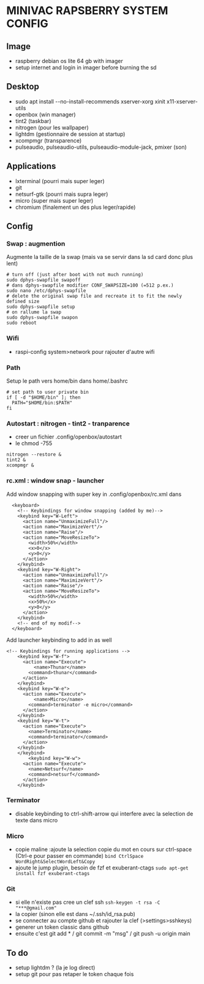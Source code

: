 # MINIVAC RAPSBERRY SYSTEM CONFIG

## Image

- raspberry debian os lite 64 gb with imager
- setup internet and login in imager before burning the sd

## Desktop

- sudo apt install --no-install-recommends xserver-xorg xinit x11-xserver-utils
- openbox (win manager)
- tint2 (taskbar)
- nitrogen (pour les wallpaper)
- lightdm (gestionnaire de session at startup)
- xcompmgr (transparence)
- pulseaudio, pulseaudio-utils, pulseaudio-module-jack, pmixer (son)

## Applications

- lxterminal (pourri mais super leger)
- git
- netsurf-gtk (pourri mais supra leger)
- micro (super mais super leger)
- chromium (finalement un des plus leger/rapide)

## Config

### Swap : augmention
Augmente la taille de la swap (mais va se servir dans la sd card donc plus lent)
```
# turn off (just after boot with not much running)
sudo dphys-swapfile swapoff
# dans dphys-swapfile modifier CONF_SWAPSIZE=100 (=512 p.ex.)
sudo nano /etc/dphys-swapfile
# delete the original swap file and recreate it to fit the newly defined size
sudo dphys-swapfile setup
# on rallume la swap
sudo dphys-swapfile swapon
sudo reboot
```

### Wifi
- raspi-config system>network pour rajouter d'autre wifi

### Path
Setup le path vers home/bin dans home/.bashrc
```
# set path to user private bin
if [ -d "$HOME/bin" ]; then
  PATH="$HOME/bin:$PATH"
fi
```

### Autostart : nitrogen - tint2 - tranparence
- creer un fichier .config/openbox/autostart
- le chmod -755
```
nitrogen --restore &
tint2 &
xcompmgr &
```

### rc.xml : window snap - launcher
Add window snapping with super key in .config/openbox/rc.xml dans <keyboard></keyboard>
```
  <keyboard>
    <!-- Keybindings for window snapping (added by me)-->
    <keybind key="W-Left">
      <action name="UnmaximizeFull"/>
      <action name="MaximizeVert"/>
      <action name="Raise"/>
      <action name="MoveResizeTo">
        <width>50%</width>
        <x>0</x>
        <y>0</y>
      </action>
    </keybind>
    <keybind key="W-Right">
      <action name="UnmaximizeFull"/>
      <action name="MaximizeVert"/>
      <action name="Raise"/>
      <action name="MoveResizeTo">
        <width>50%</width>
        <x>50%</x>
        <y>0</y>
      </action>
    </keybind>
    <!-- end of my modif-->
  </keyboard>  
```
Add launcher keybinding to add in <keyboard></keyboard> as well
```
<!-- Keybindings for running applications -->
    <keybind key="W-f">
      <action name="Execute">
          <name>Thunar</name>
        <command>thunar</command>
      </action>
    </keybind>
    <keybind key="W-e">
      <action name="Execute">
          <name>Micro</name>
        <command>terminator -e micro</command>
      </action>
    </keybind>
    <keybind key="W-t">
      <action name="Execute">
        <name>Terminator</name>
        <command>terminator</command>
      </action>
    </keybind>
    </keybind>
        <keybind key="W-w">
      <action name="Execute">
        <name>Netsurf</name>
        <command>netsurf</command>
      </action>
    </keybind>
```

### Terminator
- disable keybinding to ctrl-shift-arrow qui interfere avec la selection de texte dans micro

### Micro
- copie maline :ajoute la selection copie du mot en cours sur ctrl-space (Ctrl-e pour passer en commande)
`bind CtrlSpace WordRight&SelectWordLeft&Copy`
- ajoute le jump plugin, besoin de fzf et exuberant-ctags
`sudo apt-get install fzf exuberant-ctags`

### Git
- si elle n'existe pas cree un clef ssh
`ssh-keygen -t rsa -C "***@gmail.com"`
- la copier (sinon elle est dans ~/.ssh/id_rsa.pub)
- se connecter au compte github et rajouter la clef (>settings>sshkeys)
- generer un token classic dans github
- ensuite c'est git add * / git commit -m "msg" / git push -u origin main

## To do
- setup lightdm ? (la je log direct)
- setup git pour pas retaper le token chaque fois
